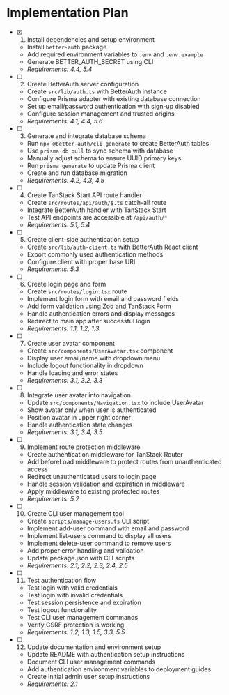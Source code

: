 # Implementation Plan

- [x] 1. Install dependencies and setup environment
  - Install `better-auth` package
  - Add required environment variables to `.env` and `.env.example`
  - Generate BETTER_AUTH_SECRET using CLI
  - _Requirements: 4.4, 5.4_

- [ ] 2. Create BetterAuth server configuration
  - Create `src/lib/auth.ts` with BetterAuth instance
  - Configure Prisma adapter with existing database connection
  - Set up email/password authentication with sign-up disabled
  - Configure session management and trusted origins
  - _Requirements: 4.1, 4.4, 5.6_

- [ ] 3. Generate and integrate database schema
  - Run `npx @better-auth/cli generate` to create BetterAuth tables
  - Use `prisma db pull` to sync schema with database
  - Manually adjust schema to ensure UUID primary keys
  - Run `prisma generate` to update Prisma client
  - Create and run database migration
  - _Requirements: 4.2, 4.3, 4.5_

- [ ] 4. Create TanStack Start API route handler
  - Create `src/routes/api/auth/$.ts` catch-all route
  - Integrate BetterAuth handler with TanStack Start
  - Test API endpoints are accessible at `/api/auth/*`
  - _Requirements: 5.1, 5.4_

- [ ] 5. Create client-side authentication setup
  - Create `src/lib/auth-client.ts` with BetterAuth React client
  - Export commonly used authentication methods
  - Configure client with proper base URL
  - _Requirements: 5.3_

- [ ] 6. Create login page and form
  - Create `src/routes/login.tsx` route
  - Implement login form with email and password fields
  - Add form validation using Zod and TanStack Form
  - Handle authentication errors and display messages
  - Redirect to main app after successful login
  - _Requirements: 1.1, 1.2, 1.3_

- [ ] 7. Create user avatar component
  - Create `src/components/UserAvatar.tsx` component
  - Display user email/name with dropdown menu
  - Include logout functionality in dropdown
  - Handle loading and error states
  - _Requirements: 3.1, 3.2, 3.3_

- [ ] 8. Integrate user avatar into navigation
  - Update `src/components/Navigation.tsx` to include UserAvatar
  - Show avatar only when user is authenticated
  - Position avatar in upper right corner
  - Handle authentication state changes
  - _Requirements: 3.1, 3.4, 3.5_

- [ ] 9. Implement route protection middleware
  - Create authentication middleware for TanStack Router
  - Add beforeLoad middleware to protect routes from unauthenticated access
  - Redirect unauthenticated users to login page
  - Handle session validation and expiration in middleware
  - Apply middleware to existing protected routes
  - _Requirements: 5.2_

- [ ] 10. Create CLI user management tool
  - Create `scripts/manage-users.ts` CLI script
  - Implement add-user command with email and password
  - Implement list-users command to display all users
  - Implement delete-user command to remove users
  - Add proper error handling and validation
  - Update package.json with CLI scripts
  - _Requirements: 2.1, 2.2, 2.3, 2.4, 2.5_

- [ ] 11. Test authentication flow
  - Test login with valid credentials
  - Test login with invalid credentials
  - Test session persistence and expiration
  - Test logout functionality
  - Test CLI user management commands
  - Verify CSRF protection is working
  - _Requirements: 1.2, 1.3, 1.5, 3.3, 5.5_

- [ ] 12. Update documentation and environment setup
  - Update README with authentication setup instructions
  - Document CLI user management commands
  - Add authentication environment variables to deployment guides
  - Create initial admin user setup instructions
  - _Requirements: 2.1_